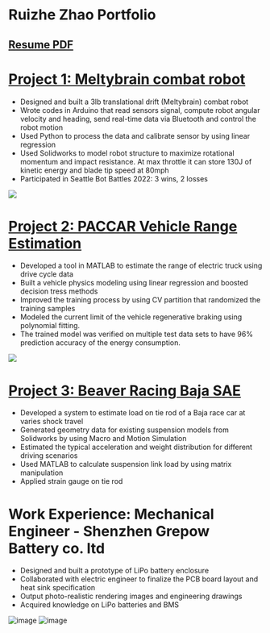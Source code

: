 # Ruizhe Zhao Portfolio

## [Resume PDF](https://github.com/laozhao43/Ruizhe_Zhao_-Portfolio-CN/blob/main/Resume_pdfs/Resume_Ruizhe_Zhao_715.pdf) 
# [Project 1: Meltybrain combat robot](https://github.com/laozhao43/Meltybrain_Bot_CNMB) 
* Designed and built a 3lb translational drift (Meltybrain) combat robot
* Wrote codes in Arduino that read sensors signal, compute robot angular velocity and heading, send real-time data
via Bluetooth and control the robot motion
* Used Python to process the data and calibrate sensor by using linear regression
* Used Solidworks to model robot structure to maximize rotational momentum and impact resistance. At max
throttle it can store 130J of kinetic energy and blade tip speed at 80mph
* Participated in Seattle Bot Battles 2022: 3 wins, 2 losses

![](/images/最终.png)

# [Project 2: PACCAR Vehicle Range Estimation](https://github.com/laozhao43/PACCAR_Capston_Project/blob/main/MD_and_HD_Vehicle_Range_Estimation_Final_Report.pdf) 
* Developed a tool in MATLAB to estimate the range of electric truck using drive cycle data
* Built a vehicle physics modeling using linear regression and boosted decision tress methods
* Improved the training process by using CV partition that randomized the training samples
* Modeled the current limit of the vehicle regenerative braking using polynomial fitting.
* The trained model was verified on multiple test data sets to have 96% prediction accuracy of the energy
consumption.

![](/images/PA1.PNG)

# [Project 3: Beaver Racing Baja SAE](https://github.com/laozhao43/PACCAR_Capston_Project/blob/main/MD_and_HD_Vehicle_Range_Estimation_Final_Report.pdf) 
* Developed a system to estimate load on tie rod of a Baja race car at varies shock travel
* Generated geometry data for existing suspension models from Solidworks by using Macro and Motion Simulation
* Estimated the typical acceleration and weight distribution for different driving scenarios
* Used MATLAB to calculate suspension link load by using matrix manipulation
* Applied strain gauge on tie rod


# Work Experience: Mechanical Engineer - Shenzhen Grepow Battery co. ltd 
* Designed and built a prototype of LiPo battery enclosure
* Collaborated with electric engineer to finalize the PCB board layout and heat sink specification
* Output photo-realistic rendering images and engineering drawings
* Acquired knowledge on LiPo batteries and BMS

![image](https://user-images.githubusercontent.com/64048267/183526760-7a5d04e2-f76c-43dd-8f5c-fd73aa376868.png)
![image](https://user-images.githubusercontent.com/64048267/183526777-d102f576-b05b-4a96-903d-f4e50cf70abd.png)
